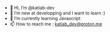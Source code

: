 - 👋 Hi, I’m @katiab-dev
- 👀 I’m new at developping and I want to learn :)
- 🌱 I’m currently learning Javascript 
- 📫 How to reach me : katiab_dev@proton.me

